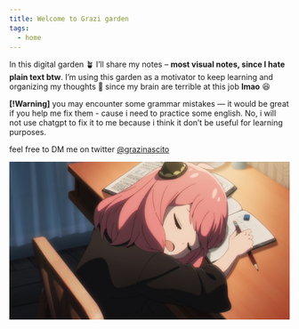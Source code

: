```yaml
---
title: Welcome to Grazi garden
tags:
  - home
---
```


In this digital garden 🪴 I’ll share my notes – **most visual notes, since I hate plain text btw**. I’m using this garden as a motivator to keep learning and organizing my thoughts 💭 since my brain are terrible at this job **lmao** 😆

**[!Warning]** you may encounter some grammar mistakes — it would be great if you help me fix them - cause i need to practice some english. No, i will not use chatgpt to fix it to me because i think it don’t be useful for learning purposes.

feel free to DM me on twitter [@grazinascito](https://x.com/Grazinascito)

![anya sleep](./images/Spy-x-Family-Episode-7-Anya-sleeping-on-her-homework.jpg)
